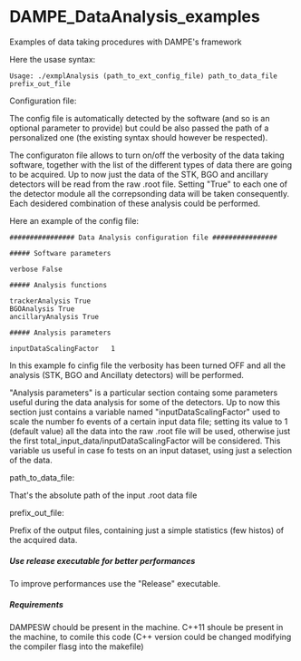 # DAMPE_DataAnalysis_examples
Examples of data taking procedures with DAMPE's framework

Here the usase syntax:
    
    Usage: ./exmplAnalysis (path_to_ext_config_file) path_to_data_file prefix_out_file

Configuration file:

The config file is automatically detected by the software (and so is an optional parameter to provide) but could be also passed the path of a personalized one (the existing syntax should however be respected). 

The configuraton file allows to turn on/off the verbosity of the data taking software, together with the list of the different types of data there are going to be acquired. Up to now just the data of the STK, BGO and ancillary detectors will be read from the raw .root file. Setting "True" to each one of the detector module all the correpsonding data will be taken consequently. Each desidered combination of these analysis could be performed.

Here an example of the config file:

    ################ Data Analysis configuration file ################

    ##### Software parameters

    verbose False

    ##### Analysis functions

    trackerAnalysis True
    BGOAnalysis True
    ancillaryAnalysis True

    ##### Analysis parameters

    inputDataScalingFactor   1

In this example fo cinfig file the verbosity has been turned OFF and all the analysis (STK, BGO and Ancillaty detectors) will be performed. 

"Analysis parameters" is a particular section containg some parameters useful during the data analysis for some of the detectors. Up to now this section just contains a variable named "inputDataScalingFactor" used to scale the number fo events of a certain input data file; setting its value to 1 (default value) all the data into the raw .root file will be used, otherwise just the first total_input_data/inputDataScalingFactor will be considered. This variable us useful in case fo tests on an input dataset, using just a selection of the data.

path_to_data_file:

That's the absolute path of the input .root data file

prefix_out_file:

Prefix  of the output files, containing just a simple statistics (few histos) of the acquired data.

##### Use release executable for better performances

To improve performances use the "Release" executable.

##### Requirements

DAMPESW chould be present in the machine.
C++11 shoule be present in the machine, to comile this code (C++ version could be changed modifying the compiler flasg into the makefile)
